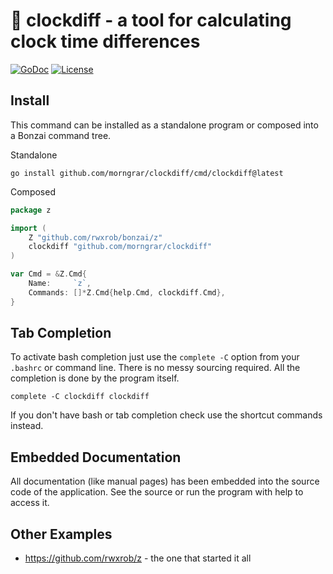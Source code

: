 # 🌳 clockdiff - a tool for calculating clock time differences

[![GoDoc](https://godoc.org/github.com/morngrar/clockdiff?status.svg)](https://godoc.org/github.com/morngrar/clockdiff)
[![License](https://img.shields.io/badge/license-Apache2-brightgreen.svg)](LICENSE)

## Install

This command can be installed as a standalone program or composed into a
Bonzai command tree.

Standalone

```
go install github.com/morngrar/clockdiff/cmd/clockdiff@latest
```

Composed

```go
package z

import (
	Z "github.com/rwxrob/bonzai/z"
	clockdiff "github.com/morngrar/clockdiff"
)

var Cmd = &Z.Cmd{
	Name:     `z`,
	Commands: []*Z.Cmd{help.Cmd, clockdiff.Cmd},
}
```

## Tab Completion

To activate bash completion just use the `complete -C` option from your
`.bashrc` or command line. There is no messy sourcing required. All the
completion is done by the program itself.

```
complete -C clockdiff clockdiff
```

If you don't have bash or tab completion check use the shortcut
commands instead.

## Embedded Documentation

All documentation (like manual pages) has been embedded into the source
code of the application. See the source or run the program with help to
access it.


## Other Examples

* <https://github.com/rwxrob/z> - the one that started it all
